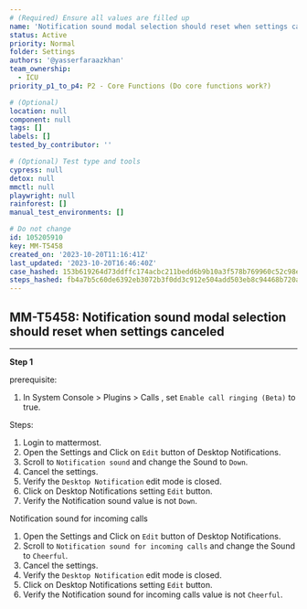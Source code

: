 ```yaml
---
# (Required) Ensure all values are filled up
name: 'Notification sound modal selection should reset when settings canceled'
status: Active
priority: Normal
folder: Settings
authors: '@yasserfaraazkhan'
team_ownership:
  - ICU
priority_p1_to_p4: P2 - Core Functions (Do core functions work?)

# (Optional)
location: null
component: null
tags: []
labels: []
tested_by_contributor: ''

# (Optional) Test type and tools
cypress: null
detox: null
mmctl: null
playwright: null
rainforest: []
manual_test_environments: []

# Do not change
id: 105205910
key: MM-T5458
created_on: '2023-10-20T11:16:41Z'
last_updated: '2023-10-20T16:46:40Z'
case_hashed: 153b619264d73ddffc174acbc211bedd6b9b10a3f578b769960c52c98ee2a824169d2c783ac39c849577fb44418b19dc
steps_hashed: fb4a7b5c60de6392eb3072b3f0dd3c912e504add503eb8c94468b720ad32e803358a950f8bf03fad23629fe71c9fca5d
---
```


<!-- (Auto-generated) Based on frontmatter's "key" and "name" -->

## MM-T5458: Notification sound modal selection should reset when settings canceled

---

**Step 1**

prerequisite:

1. In System Console > Plugins > Calls , set `Enable call ringing (Beta)` to true.

Steps:

1. Login to mattermost.
2. Open the Settings and Click on `Edit` button of Desktop Notifications.
3. Scroll to `Notification sound` and change the Sound to `Down`.
4. Cancel the settings.
5. Verify the `Desktop Notification` edit mode is closed.
6. Click on Desktop Notifications setting `Edit` button.
7. Verify the Notification sound value is not `Down`.

Notification sound for incoming calls

1. Open the Settings and Click on `Edit` button of Desktop Notifications.
2. Scroll to `Notification sound for incoming calls` and change the Sound to `Cheerful`.
3. Cancel the settings.
4. Verify the `Desktop Notification` edit mode is closed.
5. Click on Desktop Notifications setting `Edit` button.
6. Verify the Notification sound for incoming calls value is not `Cheerful`.
